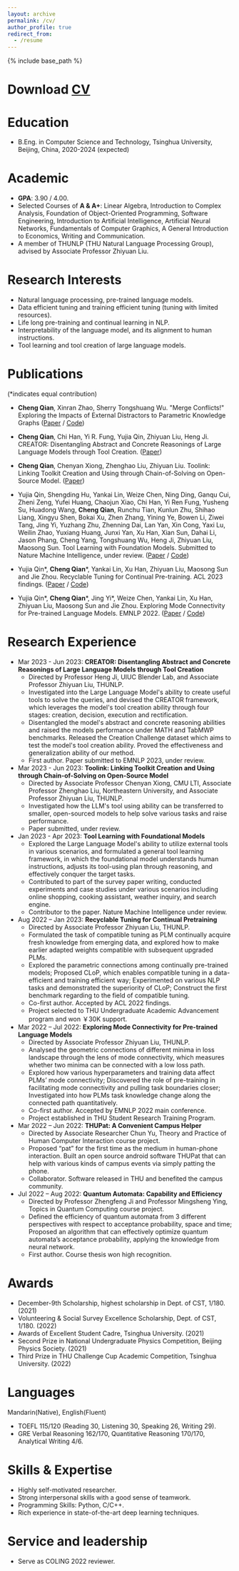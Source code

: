 ```yaml
---
layout: archive
permalink: /cv/
author_profile: true
redirect_from:
  - /resume
---
```


{% include base_path %}

Download [CV](http://qiancheng0.github.io/files/CV_ChengQian.pdf)
======

Education
======
* B.Eng. in Computer Science and Technology, Tsinghua University, Beijing, China, 2020-2024 (expected)

Academic
======
* **GPA**: 3.90 / 4.00.
* Selected Courses of **A & A+**: Linear Algebra, Introduction to Complex Analysis, Foundation of Object-Oriented Programming, Software Engineering, Introduction to Artificial Intelligence, Artificial Neural Networks, Fundamentals of Computer Graphics, A General Introduction to Economics, Writing and Communication.
* A member of THUNLP (THU Natural Language Processing Group), advised by Associate Professor Zhiyuan Liu.

Research Interests
======
* Natural language processing, pre-trained language models.
* Data efficient tuning and training efficient tuning (tuning with limited resources).
* Life long pre-training and continual learning in NLP.
* Interpretability of the language model, and its alignment to human instructions.
* Tool learning and tool creation of large language models.

Publications
======
(*indicates equal contribution)

* **Cheng Qian**, Xinran Zhao, Sherry Tongshuang Wu. "Merge Conflicts!" Exploring the Impacts of External Distractors to Parametric Knowledge Graphs ([Paper](https://arxiv.org/pdf/2309.08594v1.pdf) / [Code](https://github.com/qiancheng0/EKD_Impacts_PKG))

* **Cheng Qian**, Chi Han, Yi R. Fung, Yujia Qin, Zhiyuan Liu, Heng Ji. CREATOR: Disentangling Abstract and Concrete Reasonings of Large Language Models through Tool Creation. ([Paper](https://arxiv.org/pdf/2305.14318.pdf))

* **Cheng Qian**, Chenyan Xiong, Zhenghao Liu, Zhiyuan Liu. Toolink: Linking Toolkit Creation and Using through Chain-of-Solving on Open-Source Model. ([Paper](http://qiancheng0.github.io/files/Tune_on_Tool.pdf))

* Yujia Qin, Shengding Hu, Yankai Lin, Weize Chen, Ning Ding, Ganqu Cui, Zheni Zeng, Yufei Huang, Chaojun Xiao, Chi Han, Yi Ren Fung, Yusheng Su, Huadong Wang, **Cheng Qian**, Runchu Tian, Kunlun Zhu, Shihao Liang, Xingyu Shen, Bokai Xu, Zhen Zhang, Yining Ye, Bowen Li, Ziwei Tang, Jing Yi, Yuzhang Zhu, Zhenning Dai, Lan Yan, Xin Cong, Yaxi Lu, Weilin Zhao, Yuxiang Huang, Junxi Yan, Xu Han, Xian Sun, Dahai Li, Jason Phang, Cheng Yang, Tongshuang Wu, Heng Ji, Zhiyuan Liu, Maosong Sun. Tool Learning with Foundation Models. Submitted to Nature Machine Intelligence, under review. ([Paper](https://arxiv.org/pdf/2304.08354.pdf) / [Code](https://github.com/OpenBMB/BMTools))

* Yujia Qin\*, **Cheng Qian**\*, Yankai Lin, Xu Han, Zhiyuan Liu, Maosong Sun and Jie Zhou. Recyclable Tuning for Continual Pre-training. ACL 2023 findings. ([Paper](https://arxiv.org/pdf/2305.08702.pdf) / [Code](https://github.com/thunlp/RecyclableTuning))

* Yujia Qin\*, **Cheng Qian**\*, Jing Yi\*, Weize Chen, Yankai Lin, Xu Han, Zhiyuan Liu, Maosong Sun and Jie Zhou. Exploring Mode Connectivity for Pre-trained Language Models. EMNLP 2022. ([Paper](https://arxiv.org/pdf/2210.14102.pdf) / [Code](https://github.com/thunlp/Mode-Connectivity-PLM))

Research Experience
======

* Mar 2023 - Jun 2023: **CREATOR: Disentangling Abstract and Concrete Reasonings of Large Language Models through Tool Creation**
  * Directed by Professor Heng Ji, UIUC Blender Lab, and Associate Professor Zhiyuan Liu, THUNLP.
  * Investigated into the Large Language Model's ability to create useful tools to solve the queries, and devised the CREATOR framework, which leverages the model's tool creation ability through four stages: creation, decision, execution and rectification.
  * Disentangled the model's abstract and concrete reasoning abilities and raised the models performance under MATH and TabMWP benchmarks. Released the Creation Challenge dataset which aims to test the model's tool creation ability. Proved the effectiveness and generalization ability of our method.
  * First author. Paper submitted to EMNLP 2023, under review.
* Mar 2023 - Jun 2023: **Toolink: Linking Toolkit Creation and Using through Chain-of-Solving on Open-Source Model**
  * Directed by Associate Professor Chenyan Xiong, CMU LTI, Associate Professor Zhenghao Liu, Northeastern University, and Associate Professor Zhiyuan Liu, THUNLP.
  * Investigated how the LLM's tool using ability can be transferred to smaller, open-sourced models to help solve various tasks and raise performance.
  * Paper submitted, under review.
* Jan 2023 - Apr 2023: **Tool Learning with Foundational Models**
  * Explored the Large Language Model's ability to utilize external tools in various scenarios, and formulated a general tool learning framework, in which the foundational model understands human instructions,  adjusts its tool-using plan through reasoning, and effectively conquer the target tasks.
  * Contributed to part of the survey paper writing, conducted experiments and case studies under various scenarios including online shopping, cooking assistant, weather inquiry, and search engine.
  * Contributor to the paper. Nature Machine Intelligence under review.
* Aug 2022 – Jan 2023: **Recyclable Tuning for Continual Pretraining**	 		           
  * Directed by Associate Professor Zhiyuan Liu, THUNLP.
  * Formulated the task of compatible tuning as PLM continually acquire fresh knowledge from emerging data, and explored how to make earlier adapted weights compatible with subsequent upgraded PLMs.
  * Explored the parametric connections among continually pre-trained models; Proposed CLoP, which enables compatible tuning in a data-efficient and training efficient way; Experimented on various NLP tasks and demonstrated the superiority of CLoP; Construct the first benchmark regarding to the field of compatible tuning.
  * Co-first author. Accepted by ACL 2022 findings.
  * Project selected to THU Undergraduate Academic Advancement program and won ￥30K support.
* Mar 2022 – Jul 2022: **Exploring Mode Connectivity for Pre-trained Language Models**
  * Directed by Associate Professor Zhiyuan Liu, THUNLP.
  * Analysed the geometric connections of different minima in loss landscape through the lens of mode connectivity, which measures whether two minima can be connected with a low loss path.
  * Explored how various hyperparameters and training data affect PLMs’ mode connectivity; Discovered the role of pre-training in facilitating mode connectivity and pulling task boundaries closer; Investigated into how PLMs task knowledge change along the connected path quantitatively.
  * Co-first author. Accepted by EMNLP 2022 main conference.
  * Project established in THU Student Research Training Program.
* Mar 2022 – Jun 2022: **THUPat: A Convenient Campus Helper**					        
  * Directed by Associate Researcher Chun Yu, Theory and Practice of Human Computer Interaction course project.
  * Proposed “pat” for the first time as the medium in human-phone interaction. Built an open source android software THUPat that can help with various kinds of campus events via simply patting the phone.
  * Collaborator. Software released in THU and benefited the campus community.
* Jul 2022 – Aug 2022: **Quantum Automata: Capability and Efficiency**		         
  * Directed by Professor Zhengfeng Ji and Professor Mingsheng Ying, Topics in Quantum Computing course project.
  * Defined the efficiency of quantum automata from 3 different perspectives with respect to acceptance probability, space and time; Proposed an algorithm that can effectively optimize quantum automata’s acceptance probability, applying the knowledge from neural network.
  * First author. Course thesis won high recognition.


Awards
======
* December-9th Scholarship, highest scholarship in Dept. of CST, 1/180. (2021)
* Volunteering & Social Survey Excellence Scholarship, Dept. of CST, 1/180. (2022)
* Awards of Excellent Student Cadre, Tsinghua University. (2021)
* Second Prize in National Undergraduate Physics Competition, Beijing Physics Society. (2021)
* Third Prize in THU Challenge Cup Academic Competition, Tsinghua University. (2022)

Languages
======
Mandarin(Native), English(Fluent)
* TOEFL  115/120 (Reading 30, Listening 30, Speaking 26, Writing 29).
* GRE  Verbal Reasoning 162/170, Quantitative Reasoning 170/170, Analytical Writing 4/6.

Skills & Expertise 
======
* Highly self-motivated researcher. 
* Strong interpersonal skills with a good sense of teamwork.
* Programming Skills: Python, C/C++.
* Rich experience in state-of-the-art deep learning techniques.

Service and leadership
======
* Serve as COLING 2022 reviewer.

